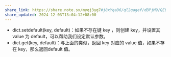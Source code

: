 ```yaml
---
share_link: https://share.note.sx/myqj3yg7#j8xYqaD6/ql2qagef/dBPjM9/QEEjfSkPrhLKI8HrI0
share_updated: 2024-12-03T13:04:12+08:00
---
```

- dict.setdefault(key, default)：如果不存在键 key ，则创建 key，并设置其 value 为 default，可以帮助我们设定默认参数。
- dict.get(key, default)：与上面的类似，返回 key 对应的 value 值，如果不存在 key，那么返回default 值。
